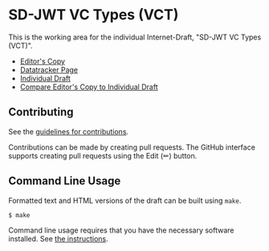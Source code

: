 # SD-JWT VC Types (VCT)

This is the working area for the individual Internet-Draft, "SD-JWT VC Types (VCT)".

* [Editor's Copy](https://vcstuff.github.io/sd-jwt-vc-types/#go.draft-fett-oauth-sd-jwt-vc-types.html)
* [Datatracker Page](https://datatracker.ietf.org/doc/draft-fett-oauth-sd-jwt-vc-types)
* [Individual Draft](https://datatracker.ietf.org/doc/html/draft-fett-oauth-sd-jwt-vc-types)
* [Compare Editor's Copy to Individual Draft](https://vcstuff.github.io/sd-jwt-vc-types/#go.draft-fett-oauth-sd-jwt-vc-types.diff)


## Contributing

See the
[guidelines for contributions](https://github.com/vcstuff/sd-jwt-vc-types/blob/main/CONTRIBUTING.md).

Contributions can be made by creating pull requests.
The GitHub interface supports creating pull requests using the Edit (✏) button.


## Command Line Usage

Formatted text and HTML versions of the draft can be built using `make`.

```sh
$ make
```

Command line usage requires that you have the necessary software installed.  See
[the instructions](https://github.com/martinthomson/i-d-template/blob/main/doc/SETUP.md).

